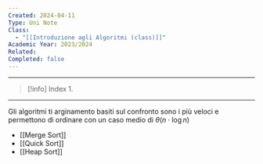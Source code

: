 ```yaml
---
Created: 2024-04-11
Type: Uni Note
Class:
  - "[[Introduzione agli Algoritmi (class)]]"
Academic Year: 2023/2024
Related: 
Completed: false
---
```

---

>[!info] Index
>1. 

---
Gli algoritmi ti arginamento  basiti sul confronto sono i più veloci e permettono di ordinare con un caso medio di $\theta(n\cdot \log n)$

- [[Merge Sort]]
- [[Quick Sort]]
- [[Heap Sort]]
